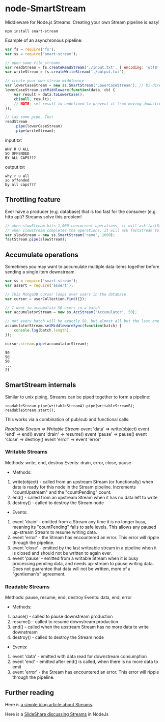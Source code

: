 node-SmartStream
===================

Middleware for Node.js Streams.  Creating your own Stream pipeline is easy!

```
npm install smart-stream
```

Example of an asynchronous pipeline:

```javascript
var fs = require('fs');
var ss = require('smart-stream');

// open some file streams
var readStream = fs.createReadStream('./input.txt', { encoding: 'utf8' });
var writeStream = fs.createWriteStream('./output.txt');

// create your own stream middleware
var lowerCaseStream = new ss.SmartStream('LowerCaseStream'); // bi-directional stream
lowerCaseStream.setMiddleware(function(data, cb) {
	var result = data.toLowerCase();
	cb(null, result);
	// NOTE: set result to undefined to prevent it from moving downstream
});

// lay some pipe, Tex!
readStream
	.pipe(lowerCaseStream)
	.pipe(writeStream);
```

input.txt

```
WHY R U ALL
SO OFFENDED
BY ALL CAPS???
```

output.txt

```
why r u all
so offended
by all caps???
```

## Throttling feature

Ever have a producer (e.g. database) that is too fast for the consumer (e.g. http api)?  Streams solve this problem!

```javascript
// when slowStream hits 1,000 concurrent operations, it will ask fastStream to pause.
// when slowStream completes the operations, it will ask fastStream to resume.
var slowStream = new ss.SmartStream('name', 1000);
fastStream.pipe(slowStream);
```

## Accumulate operations

Sometimes you may want to accumulate multiple data items together before sending a single item downstream.

```javascript
var ss = require('smart-stream');
var assert = require('assert');

// This MongoDB cursor loops over users in the database
var cursor = userCollection.find({});

// I want to accumulate 50 users in a batch
var accumulatorStream = new ss.AccStream('Accumulator', 50);

// not every batch will be exactly 50, but almost all but the last one will be
accumulatorStream.setMiddlewareSync(function(batch) {
	console.log(batch.length);
});

cursor.stream.pipe(accumulatorStream);
```

```
50
50
50
...
21
```

## SmartStream internals

Similar to unix piping, Streams can be piped together to form a pipeline:

```
readableStream.pipe(writableStreamA).pipe(writableStreamB);
readableStream.start();
```

This works via a combination of pub/sub and functional calls:

*Readable Stream    =>    Writable Stream*
event 'data'    =>    write(object)
event 'end'    =>    end()
event 'drain'    =>    resume()
event 'pause'    =>    pause()
event 'close'    =>    destroy()
event 'error'    =>    event 'error'

### Writable Streams

Methods: write, end, destroy
Events: drain, error, close, pause

* Methods:
 1. write(object) - called from an upstream Stream (or functionally) when data is ready for this node in the Stream pipeline. Increments "countUpstream" and the "countPending" count.
 1. end() - called from an upstream Stream when it has no data left to write
 1. destroy() - called to destroy the Stream node
* Events:
 1. event 'drain' - emitted from a Stream any time it is no longer busy, meaning its "countPending" falls to safe levels.  This allows any paused up-stream Stream to resume writing data.
 1. event 'error' - the Stream has encountered an error. This error will ripple through the pipeline.
 1. event 'close' - emitted by the last writeable stream in a pipeline when it is closed and should not be written to again ever.
 1. event 'pause' - emitted from a writable Stream when it is busy processing pending data, and needs up-stream to pause writing data.  Does not guarantee that data will not be written, more of a "gentleman's" agreement.

### Readable Streams

Methods: pause, resume, end, destroy
Events: data, end, error

* Methods:
 1. pause() - called to pause downstream production
 1. resume() - called to resume downstream production
 1. end() - called when the upstream Stream has no more data to write downstream
 1. destroy() - called to destroy the Stream node
* Events:
 1. event 'data' - emitted with data read for downstream consumption
 1. event 'end' - emitted after end() is called, when there is no more data to emit
 1. event 'error' - the Stream has encountered an error. This error will ripple through the pipeline.

## Further reading

Here is [a simple blog article about Streams](http://maxogden.com/node-streams).

Here is a [SlideShare discussing Streams](http://www.slideshare.net/atcrabtree/functional-programming-with-streams-in-nodejs) in NodeJs